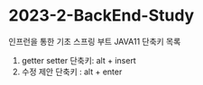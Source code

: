 # 2023-2-BackEnd-Study
인프런을 통한 기초 스프링 부트 JAVA11
단축키 목록
1. getter setter 단축키: alt + insert
2. 수정 제안 단축키 : alt + enter